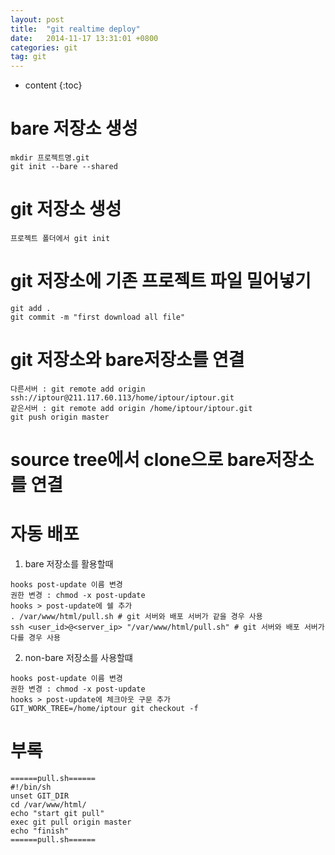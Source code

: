 ```yaml
---
layout: post
title:  "git realtime deploy"
date:   2014-11-17 13:31:01 +0800
categories: git
tag: git
---
```


* content
{:toc}

bare 저장소 생성
==================
```
mkdir 프로젝트명.git
git init --bare --shared
```

git 저장소 생성
==================
```
프로젝트 폴더에서 git init
```

git 저장소에 기존 프로젝트 파일 밀어넣기
==================
```
git add .
git commit -m "first download all file"
```

git 저장소와 bare저장소를 연결
==================
```
다른서버 : git remote add origin ssh://iptour@211.117.60.113/home/iptour/iptour.git
같은서버 : git remote add origin /home/iptour/iptour.git
git push origin master
```

source tree에서 clone으로 bare저장소를 연결
==================

자동 배포
==================
1) bare 저장소를 활용할때
```
hooks post-update 이름 변경
권한 변경 : chmod -x post-update
hooks > post-update에 쉘 추가
. /var/www/html/pull.sh # git 서버와 배포 서버가 같을 경우 사용
ssh <user_id>@<server_ip> "/var/www/html/pull.sh" # git 서버와 배포 서버가 다를 경우 사용
```

2)  non-bare 저장소를 사용할떄
```
hooks post-update 이름 변경
권한 변경 : chmod -x post-update
hooks > post-update에 체크아웃 구문 추가
GIT_WORK_TREE=/home/iptour git checkout -f
```

부록
==================
```
======pull.sh======
#!/bin/sh
unset GIT_DIR
cd /var/www/html/
echo "start git pull"
exec git pull origin master
echo "finish"
======pull.sh======
```